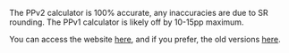 The PPv2 calculator is 100% accurate, any inaccuracies are due to SR rounding.
The PPv1 calculator is likely off by 10-15pp maximum. 

You can access the website [here](https://www.taikopp.com), and if you prefer, the old versions [here](https://katk1.dev/old/taikopp/v2).
